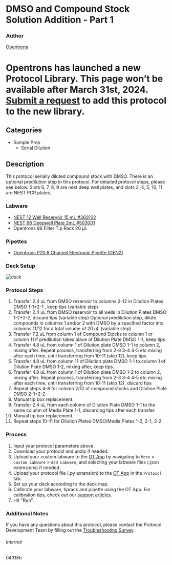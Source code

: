 # DMSO and Compound Stock Solution Addition - Part 1


### Author
[Opentrons](https://opentrons.com/)



# Opentrons has launched a new Protocol Library. This page won’t be available after March 31st, 2024. [Submit a request](https://docs.google.com/forms/d/e/1FAIpQLSdYYp9QCKow4nn0KlCVsMS3HX0eJ0N9O7-erajKvcpT0lWbSg/viewform) to add this protocol to the new library.

## Categories
* Sample Prep
	* Serial Dilution


## Description
This protocol serially diluted compound stock with DMSO. There is an optional predilution step in this protocol. For detailed protocol steps, please see below. Slots 6, 7, 8, 9 are nest deep well plates, and slots 2, 4, 5, 10, 11 are NEST PCR plates.


### Labware
* [NEST 12 Well Reservoir 15 mL #360102](http://www.cell-nest.com/page94?_l=en&product_id=102)
* [NEST 96 Deepwell Plate 2mL #503001](http://www.cell-nest.com/page94?product_id=101&_l=en)
* Opentrons 96 Filter Tip Rack 20 µL


### Pipettes
* [Opentrons P20 8 Channel Electronic Pipette (GEN2)](https://shop.opentrons.com/8-channel-electronic-pipette/)


### Deck Setup
![deck](https://opentrons-protocol-library-website.s3.amazonaws.com/custom-README-images/056f47/Screen+Shot+2023-04-24+at+3.41.25+PM.png)



### Protocol Steps
1. Transfer 2.4 uL from DMSO reservoir to columns 2-12 in Dilution Plates DMSO 1-1+2-1 , keep tips (variable step)
2. Transfer 2.4 uL from DMSO reservoir to all wells in Dilution Plates DMSO 1-2+2-2, discard tips (variable step)
Optional predilution step, dilute compounds in columns 1 and/or 2 with DMSO by a specified factor into columns 11/12 for a total volume of 20 uL (variable step)
3. Transfer 7.2 uL from column 1 of Compound Stocks to column 1 or column 11 if predilution takes place of Dilution Plate DMSO 1-1, keep tips
4. Transfer 4.8 uL from column 1 of Dilution plate DMSO 1-1 to column 2, mixing after. Repeat process, transferring from 2-3 3-4 4-5 etc mixing after each time, until transferring from 10-11 (skip 12), keep tips
5. Transfer 4.8 uL from column 11 of Dilution plate DMSO 1-1 to column 1 of Dilution Plate DMSO 1-2, mixing after, keep tips.
6. Transfer 4.8 uL from column 1 of Dilution plate DMSO 1-2 to column 2, mixing after. Repeat process, transferring from 2-3 3-4 4-5 etc mixing after each time, until transferring from 10-11 (skip 12), discard tips
7. Repeat steps 4-8 for column 2/12 of compound stocks and Dilution Plate DMSO 2-1+2-2
8. Manual tip box replacement.
9. Transfer 2.4 uL from each column of Dilution Plate DMSO 1-1 to the same column of Media Plate 1-1, discarding tips after each transfer.
10. Manual tip box replacement.
11. Repeat steps 10-11 for Dilution Plates DMSO/Media Plates 1-2, 2-1, 2-2


### Process
1. Input your protocol parameters above.
2. Download your protocol and unzip if needed.
3. Upload your custom labware to the [OT App](https://opentrons.com/ot-app) by navigating to `More` > `Custom Labware` > `Add Labware`, and selecting your labware files (.json extensions) if needed.
4. Upload your protocol file (.py extension) to the [OT App](https://opentrons.com/ot-app) in the `Protocol` tab.
5. Set up your deck according to the deck map.
6. Calibrate your labware, tiprack and pipette using the OT App. For calibration tips, check out our [support articles](https://support.opentrons.com/en/collections/1559720-guide-for-getting-started-with-the-ot-2).
7. Hit "Run".


### Additional Notes
If you have any questions about this protocol, please contact the Protocol Development Team by filling out the [Troubleshooting Survey](https://protocol-troubleshooting.paperform.co/).


###### Internal
04318b